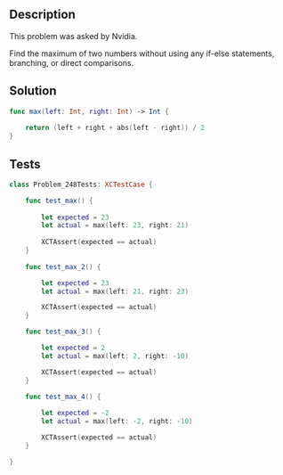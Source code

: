 ## Description

This problem was asked by Nvidia.

Find the maximum of two numbers without using any if-else statements, branching, or direct comparisons.

## Solution

```swift
func max(left: Int, right: Int) -> Int {
    
    return (left + right + abs(left - right)) / 2
}
```

## Tests

```swift
class Problem_248Tests: XCTestCase {

    func test_max() {
        
        let expected = 23
        let actual = max(left: 23, right: 21)
        
        XCTAssert(expected == actual)
    }
    
    func test_max_2() {

        let expected = 23
        let actual = max(left: 21, right: 23)

        XCTAssert(expected == actual)
    }

    func test_max_3() {

        let expected = 2
        let actual = max(left: 2, right: -10)

        XCTAssert(expected == actual)
    }
    
    func test_max_4() {

        let expected = -2
        let actual = max(left: -2, right: -10)

        XCTAssert(expected == actual)
    }

}
```